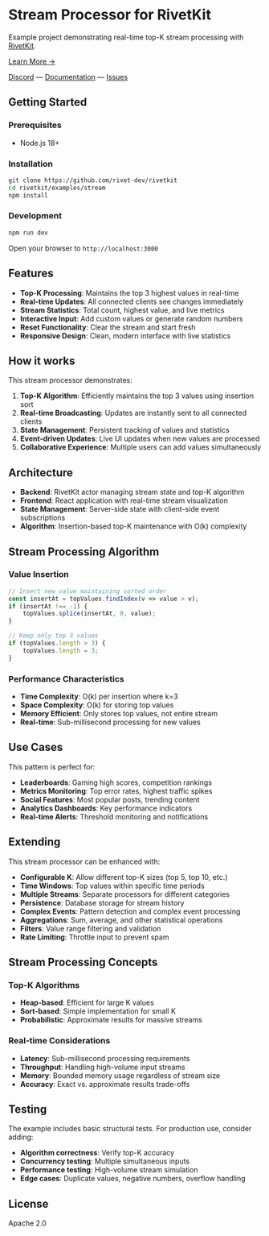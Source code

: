 # Stream Processor for RivetKit

Example project demonstrating real-time top-K stream processing with [RivetKit](https://rivetkit.org).

[Learn More →](https://github.com/rivet-dev/rivetkit)

[Discord](https://rivet.dev/discord) — [Documentation](https://rivetkit.org) — [Issues](https://github.com/rivet-dev/rivetkit/issues)

## Getting Started

### Prerequisites

- Node.js 18+

### Installation

```sh
git clone https://github.com/rivet-dev/rivetkit
cd rivetkit/examples/stream
npm install
```

### Development

```sh
npm run dev
```

Open your browser to `http://localhost:3000`

## Features

- **Top-K Processing**: Maintains the top 3 highest values in real-time
- **Real-time Updates**: All connected clients see changes immediately
- **Stream Statistics**: Total count, highest value, and live metrics
- **Interactive Input**: Add custom values or generate random numbers
- **Reset Functionality**: Clear the stream and start fresh
- **Responsive Design**: Clean, modern interface with live statistics

## How it works

This stream processor demonstrates:

1. **Top-K Algorithm**: Efficiently maintains the top 3 values using insertion sort
2. **Real-time Broadcasting**: Updates are instantly sent to all connected clients
3. **State Management**: Persistent tracking of values and statistics
4. **Event-driven Updates**: Live UI updates when new values are processed
5. **Collaborative Experience**: Multiple users can add values simultaneously

## Architecture

- **Backend**: RivetKit actor managing stream state and top-K algorithm
- **Frontend**: React application with real-time stream visualization
- **State Management**: Server-side state with client-side event subscriptions
- **Algorithm**: Insertion-based top-K maintenance with O(k) complexity

## Stream Processing Algorithm

### Value Insertion
```typescript
// Insert new value maintaining sorted order
const insertAt = topValues.findIndex(v => value > v);
if (insertAt !== -1) {
    topValues.splice(insertAt, 0, value);
}

// Keep only top 3 values
if (topValues.length > 3) {
    topValues.length = 3;
}
```

### Performance Characteristics
- **Time Complexity**: O(k) per insertion where k=3
- **Space Complexity**: O(k) for storing top values
- **Memory Efficient**: Only stores top values, not entire stream
- **Real-time**: Sub-millisecond processing for new values

## Use Cases

This pattern is perfect for:

- **Leaderboards**: Gaming high scores, competition rankings
- **Metrics Monitoring**: Top error rates, highest traffic spikes
- **Social Features**: Most popular posts, trending content
- **Analytics Dashboards**: Key performance indicators
- **Real-time Alerts**: Threshold monitoring and notifications

## Extending

This stream processor can be enhanced with:

- **Configurable K**: Allow different top-K sizes (top 5, top 10, etc.)
- **Time Windows**: Top values within specific time periods
- **Multiple Streams**: Separate processors for different categories
- **Persistence**: Database storage for stream history
- **Complex Events**: Pattern detection and complex event processing
- **Aggregations**: Sum, average, and other statistical operations
- **Filters**: Value range filtering and validation
- **Rate Limiting**: Throttle input to prevent spam

## Stream Processing Concepts

### Top-K Algorithms
- **Heap-based**: Efficient for large K values
- **Sort-based**: Simple implementation for small K
- **Probabilistic**: Approximate results for massive streams

### Real-time Considerations
- **Latency**: Sub-millisecond processing requirements
- **Throughput**: Handling high-volume input streams
- **Memory**: Bounded memory usage regardless of stream size
- **Accuracy**: Exact vs. approximate results trade-offs

## Testing

The example includes basic structural tests. For production use, consider adding:

- **Algorithm correctness**: Verify top-K accuracy
- **Concurrency testing**: Multiple simultaneous inputs
- **Performance testing**: High-volume stream simulation
- **Edge cases**: Duplicate values, negative numbers, overflow handling

## License

Apache 2.0